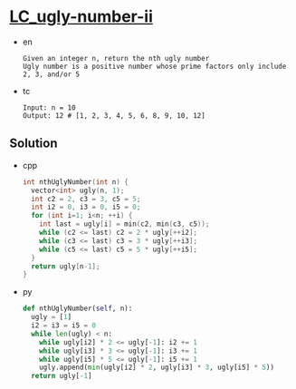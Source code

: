 # [LC_ugly-number-ii](https://leetcode.com/problems/ugly-number-ii)

* en

  ```en
  Given an integer n, return the nth ugly number
  Ugly number is a positive number whose prime factors only include 2, 3, and/or 5
  ```

* tc

  ```tc
  Input: n = 10
  Output: 12 # [1, 2, 3, 4, 5, 6, 8, 9, 10, 12]
  ```

## Solution

* cpp

  ```cpp
  int nthUglyNumber(int n) {
    vector<int> ugly(n, 1);
    int c2 = 2, c3 = 3, c5 = 5;
    int i2 = 0, i3 = 0, i5 = 0;
    for (int i=1; i<n; ++i) {
      int last = ugly[i] = min(c2, min(c3, c5));
      while (c2 <= last) c2 = 2 * ugly[++i2];
      while (c3 <= last) c3 = 3 * ugly[++i3];
      while (c5 <= last) c5 = 5 * ugly[++i5];
    }
    return ugly[n-1];
  }
  ```

* py

  ```py
  def nthUglyNumber(self, n):
    ugly = [1]
    i2 = i3 = i5 = 0
    while len(ugly) < n:
      while ugly[i2] * 2 <= ugly[-1]: i2 += 1
      while ugly[i3] * 3 <= ugly[-1]: i3 += 1
      while ugly[i5] * 5 <= ugly[-1]: i5 += 1
      ugly.append(min(ugly[i2] * 2, ugly[i3] * 3, ugly[i5] * 5))
    return ugly[-1]
  ```
